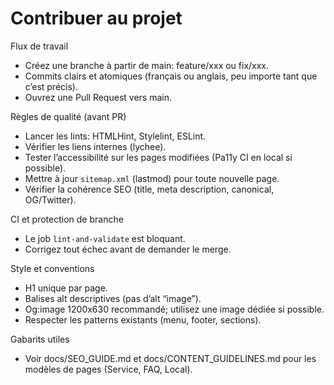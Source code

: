 # Contribuer au projet

Flux de travail
- Créez une branche à partir de main: feature/xxx ou fix/xxx.
- Commits clairs et atomiques (français ou anglais, peu importe tant que c’est précis).
- Ouvrez une Pull Request vers main.

Règles de qualité (avant PR)
- Lancer les lints: HTMLHint, Stylelint, ESLint.
- Vérifier les liens internes (lychee).
- Tester l’accessibilité sur les pages modifiées (Pa11y CI en local si possible).
- Mettre à jour `sitemap.xml` (lastmod) pour toute nouvelle page.
- Vérifier la cohérence SEO (title, meta description, canonical, OG/Twitter).

CI et protection de branche
- Le job `lint-and-validate` est bloquant.
- Corrigez tout échec avant de demander le merge.

Style et conventions
- H1 unique par page.
- Balises alt descriptives (pas d’alt “image”).
- Og:image 1200x630 recommandé; utilisez une image dédiée si possible.
- Respecter les patterns existants (menu, footer, sections).

Gabarits utiles
- Voir docs/SEO_GUIDE.md et docs/CONTENT_GUIDELINES.md pour les modèles de pages (Service, FAQ, Local).